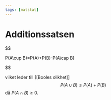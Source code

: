 ```yaml
---
tags: [matstat]
---
```

# Additionssatsen
$$

P(A\cup B)=P(A)+P(B)-P(A\cap B)

$$

vilket leder till [[Booles olikhet]]
$$ P(A\cup B)\leq P(A)+P(B) $$ då $P(A\cap B)\geq0$.